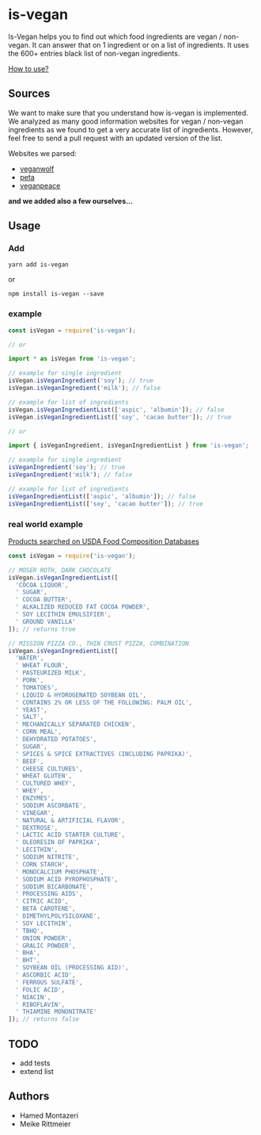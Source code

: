 # is-vegan

Is-Vegan helps you to find out which food ingredients are vegan / non-vegan. It can answer that on 1 ingredient or on a list of ingredients. It uses the 600+ entries black list of non-vegan ingredients.

[How to use?](#usage)

## Sources

We want to make sure that you understand how is-vegan is implemented. We analyzed as many good information websites for vegan / non-vegan ingredients as we found to get a very accurate list of ingredients. However, feel free to send a pull request with an updated version of the list.

Websites we parsed:

* [veganwolf](http://www.veganwolf.com/animal_ingredients.htm)
* [peta](https://www.peta.org/living/food/animal-ingredients-list/)
* [veganpeace](http://www.veganpeace.com/ingredients/ingredients.htm)

**and we added also a few ourselves...**

## Usage

### Add

`yarn add is-vegan`

or

`npm install is-vegan --save`

### example

```javascript
const isVegan = require('is-vegan');

// or

import * as isVegan from 'is-vegan';

// example for single ingredient
isVegan.isVeganIngredient('soy'); // true
isVegan.isVeganIngredient('milk'); // false

// example for list of ingredients
isVegan.isVeganIngredientList(['aspic', 'albumin']); // false
isVegan.isVeganIngredientList(['soy', 'cacao butter']); // true

// or

import { isVeganIngredient, isVeganIngredientList } from 'is-vegan';

// example for single ingredient
isVeganIngredient('soy'); // true
isVeganIngredient('milk'); // false

// example for list of ingredients
isVeganIngredientList(['aspic', 'albumin']); // false
isVeganIngredientList(['soy', 'cacao butter']); // true
```

### real world example

[Products searched on USDA Food Composition Databases](https://ndb.nal.usda.gov/ndb/search/list)

```javascript
const isVegan = require('is-vegan');

// MOSER ROTH, DARK CHOCOLATE
isVegan.isVeganIngredientList([
  'COCOA LIQUOR',
  ' SUGAR',
  ' COCOA BUTTER',
  ' ALKALIZED REDUCED FAT COCOA POWDER',
  ' SOY LECITHIN EMULSIFIER',
  ' GROUND VANILLA'
]); // returns true

// MISSION PIZZA CO., THIN CRUST PIZZA, COMBINATION
isVegan.isVeganIngredientList([
  'WATER',
  ' WHEAT FLOUR',
  ' PASTEURIZED MILK',
  ' PORK',
  ' TOMATOES',
  ' LIQUID & HYDROGENATED SOYBEAN OIL',
  ' CONTAINS 2% OR LESS OF THE FOLLOWING: PALM OIL',
  ' YEAST',
  ' SALT',
  ' MECHANICALLY SEPARATED CHICKEN',
  ' CORN MEAL',
  ' DEHYDRATED POTATOES',
  ' SUGAR',
  ' SPICES & SPICE EXTRACTIVES (INCLUDING PAPRIKA)',
  ' BEEF',
  ' CHEESE CULTURES',
  ' WHEAT GLUTEN',
  ' CULTURED WHEY',
  ' WHEY',
  ' ENZYMES',
  ' SODIUM ASCORBATE',
  ' VINEGAR',
  ' NATURAL & ARTIFICIAL FLAVOR',
  ' DEXTROSE',
  ' LACTIC ACID STARTER CULTURE',
  ' OLEORESIN OF PAPRIKA',
  ' LECITHIN',
  ' SODIUM NITRITE',
  ' CORN STARCH',
  ' MONOCALCIUM PHOSPHATE',
  ' SODIUM ACID PYROPHOSPHATE',
  ' SODIUM BICARBONATE',
  ' PROCESSING AIDS',
  ' CITRIC ACID',
  ' BETA CAROTENE',
  ' DIMETHYLPOLYSILOXANE',
  ' SOY LECITHIN',
  ' TBHQ',
  ' ONION POWDER',
  ' GRALIC POWDER',
  ' BHA',
  ' BHT',
  ' SOYBEAN OIL (PROCESSING AID)',
  ' ASCORBIC ACID',
  ' FERROUS SULFATE',
  ' FOLIC ACID',
  ' NIACIN',
  ' RIBOFLAVIN',
  ' THIAMINE MONONITRATE'
]); // returns false
```

## TODO

* add tests
* extend list

## Authors

* Hamed Montazeri
* Meike Rittmeier
